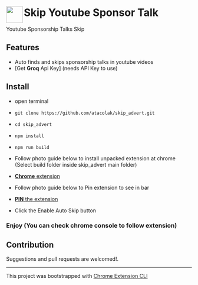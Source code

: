 # <img src="public/icons/icon_48.png" width="45" align="left"> Skip Youtube Sponsor Talk

Youtube Sponsorship Talks Skip

## Features

- Auto finds and skips sponsorship talks in youtube videos
- [Get **Groq** Api Key] (needs API Key to use)<!-- TODO: Add groq api key link inside parenthesis -->

## Install

- open terminal
- `git clone https://github.com/atacolak/skip_advert.git`
- `cd skip_advert`

- `npm install`

- `npm run build`

- Follow photo guide below to install unpacked extension at chrome (Select build folder inside skip_advert main folder)

- [**Chrome** extension](https://developer.chrome.com/docs/extensions/get-started/tutorial/hello-world#load-unpacked)

- Follow photo guide below to Pin extension to see in bar
- [**PIN** the extension](https://developer.chrome.com/docs/extensions/get-started/tutorial/hello-world#pin_the_extension)

- Click the Enable Auto Skip button

### Enjoy (You can check chrome console to follow extension)

## Contribution

Suggestions and pull requests are welcomed!.

---

This project was bootstrapped with [Chrome Extension CLI](https://github.com/dutiyesh/chrome-extension-cli)
